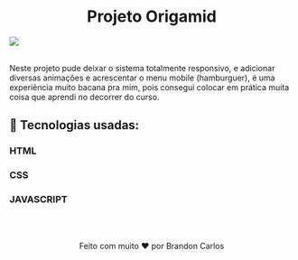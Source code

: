 <h1 align="center">
  Projeto Origamid
</h1>

<img align="center" src="./assets/img/projetoOrigamid.gif">
<br>
<br>

<p>Neste projeto pude deixar o sistema totalmente responsivo, e adicionar diversas animações e acrescentar o menu mobile (hamburguer), é uma experiência muito bacana pra mim, pois consegui colocar em prática muita coisa que aprendi no decorrer do curso.</p>

## 🚀 Tecnologias usadas:
### HTML
### CSS
### JAVASCRIPT

<br>
<br>
<p align="center">Feito com muito ❤️ por Brandon Carlos</p>
